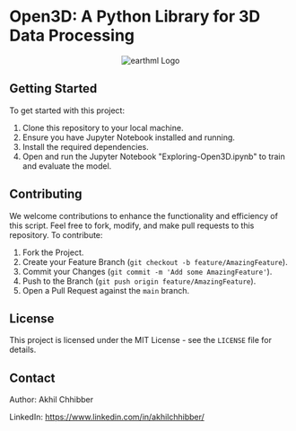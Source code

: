 # Open3D: A Python Library for 3D Data Processing
<p align="center">
  <img src="https://github.com/akhilchibber/Exploring-Open3D-Library/blob/main/Open3D.png?raw=true" alt="earthml Logo">
</p>

## Getting Started
To get started with this project:

1. Clone this repository to your local machine.
2. Ensure you have Jupyter Notebook installed and running.
3. Install the required dependencies.
4. Open and run the Jupyter Notebook "Exploring-Open3D.ipynb" to train and evaluate the model.

## Contributing
We welcome contributions to enhance the functionality and efficiency of this script. Feel free to fork, modify, and make pull requests to this repository. To contribute:

1. Fork the Project.
2. Create your Feature Branch (`git checkout -b feature/AmazingFeature`).
3. Commit your Changes (`git commit -m 'Add some AmazingFeature'`).
4. Push to the Branch (`git push origin feature/AmazingFeature`).
5. Open a Pull Request against the `main` branch.

## License

This project is licensed under the MIT License - see the `LICENSE` file for details.

## Contact

Author: Akhil Chhibber

LinkedIn: https://www.linkedin.com/in/akhilchhibber/

